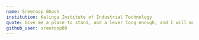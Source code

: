 ```yaml
---
name: Sreeroop Ghosh 
institution: Kalinga Institute of Industrial Technology 
quote: Give me a place to stand, and a lever long enough, and I will move the world.
github_user: sreeroop88
---
```

